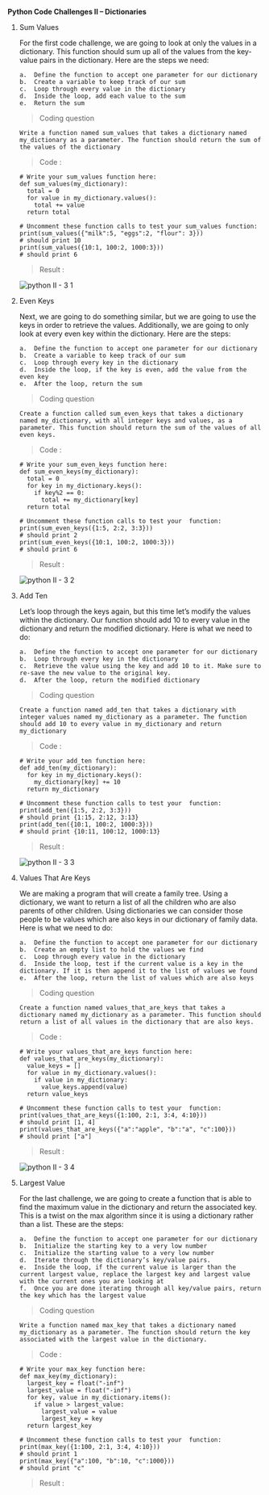 **Python Code Challenges II – Dictionaries**

1.  Sum Values

    For the first code challenge, we are going to look at only the values in a dictionary. This function should sum up all of the values from the key-value pairs in the dictionary. Here are the steps we need:

        a.  Define the function to accept one parameter for our dictionary
        b.  Create a variable to keep track of our sum
        c.  Loop through every value in the dictionary
        d.  Inside the loop, add each value to the sum
        e.  Return the sum

    >   Coding question

        Write a function named sum_values that takes a dictionary named my_dictionary as a parameter. The function should return the sum of the values of the dictionary

    >   Code    :

        # Write your sum_values function here:
        def sum_values(my_dictionary):
          total = 0
          for value in my_dictionary.values():
            total += value
          return total

        # Uncomment these function calls to test your sum_values function:
        print(sum_values({"milk":5, "eggs":2, "flour": 3}))
        # should print 10
        print(sum_values({10:1, 100:2, 1000:3}))
        # should print 6

    >   Result  :

    ![python II - 3 1](https://user-images.githubusercontent.com/74751990/202850797-80fff0c8-d82e-4e01-9e3b-b4649b5cfcaf.jpg)

2.  Even Keys

    Next, we are going to do something similar, but we are going to use the keys in order to retrieve the values. Additionally, we are going to only look at every even key within the dictionary. Here are the steps:

        a.  Define the function to accept one parameter for our dictionary
        b.  Create a variable to keep track of our sum
        c.  Loop through every key in the dictionary
        d.  Inside the loop, if the key is even, add the value from the even key
        e.  After the loop, return the sum

    >   Coding question

        Create a function called sum_even_keys that takes a dictionary named my_dictionary, with all integer keys and values, as a parameter. This function should return the sum of the values of all even keys.

    >   Code    :

        # Write your sum_even_keys function here:
        def sum_even_keys(my_dictionary):
          total = 0
          for key in my_dictionary.keys():
            if key%2 == 0:
              total += my_dictionary[key]
          return total

        # Uncomment these function calls to test your  function:
        print(sum_even_keys({1:5, 2:2, 3:3}))
        # should print 2
        print(sum_even_keys({10:1, 100:2, 1000:3}))
        # should print 6

    >   Result  :

    ![python II - 3 2](https://user-images.githubusercontent.com/74751990/202913392-4907d03d-acfc-436d-be41-bf7cd9e22942.jpg)

3.  Add Ten

    Let’s loop through the keys again, but this time let’s modify the values within the dictionary. Our function should add 10 to every value in the dictionary and return the modified dictionary. Here is what we need to do:

        a.  Define the function to accept one parameter for our dictionary
        b.  Loop through every key in the dictionary
        c.  Retrieve the value using the key and add 10 to it. Make sure to re-save the new value to the original key.
        d.  After the loop, return the modified dictionary

    >   Coding question

        Create a function named add_ten that takes a dictionary with integer values named my_dictionary as a parameter. The function should add 10 to every value in my_dictionary and return my_dictionary

    >   Code    :

        # Write your add_ten function here:
        def add_ten(my_dictionary):
          for key in my_dictionary.keys():
            my_dictionary[key] += 10
          return my_dictionary

        # Uncomment these function calls to test your  function:
        print(add_ten({1:5, 2:2, 3:3}))
        # should print {1:15, 2:12, 3:13}
        print(add_ten({10:1, 100:2, 1000:3}))
        # should print {10:11, 100:12, 1000:13}

    >   Result  :

    ![python II - 3 3](https://user-images.githubusercontent.com/74751990/202928555-01368bb1-c4bd-46df-9e64-3c0d8c0cc27b.jpg)

4.  Values That Are Keys

    We are making a program that will create a family tree. Using a dictionary, we want to return a list of all the children who are also parents of other children. Using dictionaries we can consider those people to be values which are also keys in our dictionary of family data. Here is what we need to do:

        a.  Define the function to accept one parameter for our dictionary
        b.  Create an empty list to hold the values we find
        c.  Loop through every value in the dictionary
        d.  Inside the loop, test if the current value is a key in the dictionary. If it is then append it to the list of values we found
        e.  After the loop, return the list of values which are also keys

    >   Coding question

        Create a function named values_that_are_keys that takes a dictionary named my_dictionary as a parameter. This function should return a list of all values in the dictionary that are also keys.

    >   Code    :

        # Write your values_that_are_keys function here:
        def values_that_are_keys(my_dictionary):
          value_keys = []
          for value in my_dictionary.values():
            if value in my_dictionary:
              value_keys.append(value)
          return value_keys

        # Uncomment these function calls to test your  function:
        print(values_that_are_keys({1:100, 2:1, 3:4, 4:10}))
        # should print [1, 4]
        print(values_that_are_keys({"a":"apple", "b":"a", "c":100}))
        # should print ["a"]

    >   Result  :

    ![python II - 3 4](https://user-images.githubusercontent.com/74751990/203692688-4e45317c-6413-42c7-9764-75974159be81.jpg)

5.  Largest Value

    For the last challenge, we are going to create a function that is able to find the maximum value in the dictionary and return the associated key. This is a twist on the max algorithm since it is using a dictionary rather than a list. These are the steps:

        a.  Define the function to accept one parameter for our dictionary
        b.  Initialize the starting key to a very low number
        c.  Initialize the starting value to a very low number
        d.  Iterate through the dictionary’s key/value pairs.
        e.  Inside the loop, if the current value is larger than the current largest value, replace the largest key and largest value with the current ones you are looking at
        f.  Once you are done iterating through all key/value pairs, return the key which has the largest value

    >   Coding question

        Write a function named max_key that takes a dictionary named my_dictionary as a parameter. The function should return the key associated with the largest value in the dictionary.

    >   Code    :

        # Write your max_key function here:
        def max_key(my_dictionary):
          largest_key = float("-inf")
          largest_value = float("-inf")
          for key, value in my_dictionary.items():
            if value > largest_value:
              largest_value = value
              largest_key = key
          return largest_key

        # Uncomment these function calls to test your  function:
        print(max_key({1:100, 2:1, 3:4, 4:10}))
        # should print 1
        print(max_key({"a":100, "b":10, "c":1000}))
        # should print "c"

    >   Result  :


